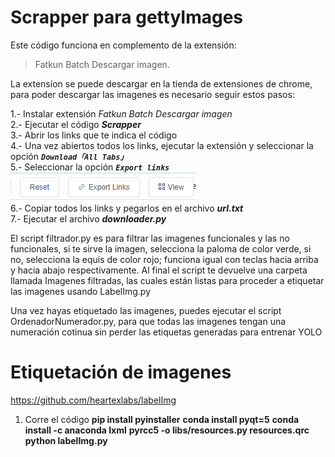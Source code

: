# Scrapper para gettyImages
Este código funciona en complemento de la extensión:
> Fatkun Batch Descargar imagen.  
  
La extensíon se puede descargar en la tienda de extensiones de chrome, para poder descargar las imagenes es necesario seguir estos pasos:  

1.- Instalar extensión _Fatkun Batch Descargar imagen_  
2.- Ejecutar el código **_Scrapper_**  
3.- Abrir los links que te indica el código  
4.- Una vez abiertos todos los links, ejecutar la extensión y seleccionar la opción _**`Download「All Tabs」`**_  
5.- Seleccionar la opción  **_`Export links`_**  
![img.png](img.png)  
6.- Copiar todos los links y pegarlos en el archivo **_url.txt_**  
7.- Ejecutar el archivo **_downloader.py_**

El script filtrador.py es para filtrar las imagenes funcionales y las no funcionales, si te sirve la imagen, selecciona la paloma de color verde, si no, selecciona la equis de color rojo; funciona igual con teclas hacia arriba y hacia abajo respectivamente.
Al final el script te devuelve una carpeta llamada Imagenes filtradas, las cuales están listas para proceder a etiquetar las imagenes usando LabelImg.py

Una vez hayas etiquetado las imagenes, puedes ejecutar el script  OrdenadorNumerador.py, para que todas las imagenes tengan una numeración cotinua sin perder las etiquetas generadas para entrenar YOLO


# Etiquetación de imagenes
https://github.com/heartexlabs/labelImg
1. Corre el código 
**pip install pyinstaller**
**conda install pyqt=5**
**conda install -c anaconda lxml**
**pyrcc5 -o libs/resources.py resources.qrc**
**python labelImg.py**


